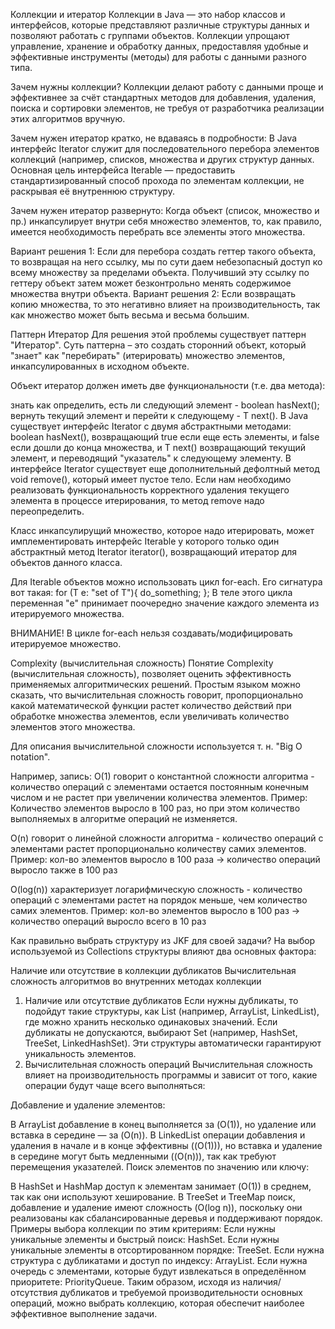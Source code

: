 Коллекции и итератор
Коллекции в Java — это набор классов и интерфейсов, которые представляют различные структуры данных и позволяют работать с группами объектов. Коллекции упрощают управление, хранение и обработку данных, предоставляя удобные и эффективные инструменты (методы) для работы с данными разного типа.

Зачем нужны коллекции? Коллекции делают работу с данными проще и эффективнее за счёт стандартных методов для добавления, удаления, поиска и сортировки элементов, не требуя от разработчика реализации этих алгоритмов вручную.

Зачем нужен итератор кратко, не вдаваясь в подробности:
В Java интерфейс Iterator служит для последовательного перебора элементов коллекций (например, списков, множества и других структур данных. Основная цель интерфейса Iterable — предоставить стандартизированный способ прохода по элементам коллекции, не раскрывая её внутреннюю структуру.

Зачем нужен итератор развернуто:
Когда объект (список, множество и пр.) инкапсулирует внутри себя множество элементов, то, как правило, имеется необходимость перебрать все элементы этого множества.

Вариант решения 1: Если для перебора создать геттер такого объекта, то возвращая на него ссылку, мы по сути даем небезопасный доступ ко всему множеству за пределами объекта. Получивший эту ссылку по геттеру объект затем может безконтрольно менять содержимое множества внутри объекта. Вариант решения 2: Если возвращать копию множества, то это негативно влияет на производительность, так как множество может быть весьма и весьма большим.

Паттерн Итератор
Для решения этой проблемы существует паттерн "Итератор". Суть паттерна – это создать сторонний объект, который "знает" как "перебирать" (итерировать) множество элементов, инкапсулированных в исходном объекте.

Объект итератор должен иметь две функциональности (т.е. два метода):

знать как определить, есть ли следующий элемент - boolean hasNext();
вернуть текущий элемент и перейти к следующему - T next().
В Java существует интерфейс Iterator с двумя абстрактными методами: boolean hasNext(), возвращающий true если еще есть элементы, и false если дошли до конца множества, и T next() возвращающий текущий элемент, и переводящий "указатель" к следующему элементу. В интерфейсе Iterator существует еще дополнительный дефолтный метод void remove(), который имеет пустое тело. Если нам необходимо реализовать функциональность корректного удаления текущего элемента в процессе итерирования, то метод remove надо переопределить.

Класс инкапсулирущий множество, которое надо итерировать, может имплементировать интерфейс Iterable у которого только один абстрактный метод Iterator iterator(), возвращающий итератор для объектов данного класса.

Для Iterable объектов можно использовать цикл for-each. Его сигнатура вот такая: for (T e: "set of T"){ do_something; }; В теле этого цикла переменная "e" принимает поочередно значение каждого элемента из итерируемого множества.

ВНИМАНИЕ! В цикле for-each нельзя создавать/модифицировать итерируемое множество.

Complexity (вычислительная сложность)
Понятие Complexity (вычислительная сложность), позволяет оценить эффективность применяемых алгоритмических решений. Простым языком можно сказать, что вычислительная сложность говорит, пропорционально какой математической функции растет количество действий при обработке множества элементов, если увеличивать количество элементов этого множества.

Для описания вычислительной сложности используется т. н. "Big O notation".

Например, запись: O(1) говорит о константной сложности алгоритма - количество операций с элементами остается постоянным конечным числом и не растет при увеличении количества элементов. Пример: Количество элементов выросло в 100 раз, но при этом количество выполняемых в алгоритме операций не изменяется.

O(n) говорит о линейной сложности алгоритма - количество операций с элементами растет пропорционально количеству самих элементов. Пример: кол-во элементов выросло в 100 раза -> количество операций выросло также в 100 раз

O(log(n)) характеризует логарифмическую сложность - количество операций с элементами растет на порядок меньше, чем количество самих элементов. Пример: кол-во элементов выросло в 100 раз -> количество операций выросло всего в 10 раз

Как правильно выбрать структуру из JKF для своей задачи?
На выбор используемой из Collections структуры влияют два основных фактора:

Наличие или отсутствие в коллекции дубликатов
Вычислительная сложность алгоритмов во внутренних методах коллекции
1. Наличие или отсутствие дубликатов
   Если нужны дубликаты, то подойдут такие структуры, как List (например, ArrayList, LinkedList), где можно хранить несколько одинаковых значений.
   Если дубликаты не допускаются, выбирают Set (например, HashSet, TreeSet, LinkedHashSet). Эти структуры автоматически гарантируют уникальность элементов.
2. Вычислительная сложность операций
   Вычислительная сложность влияет на производительность программы и зависит от того, какие операции будут чаще всего выполняться:

Добавление и удаление элементов:

В ArrayList добавление в конец выполняется за (O(1)), но удаление или вставка в середине — за (O(n)).
В LinkedList операции добавления и удаления в начале и в конце эффективны ((O(1))), но вставка и удаление в середине могут быть медленными ((O(n))), так как требуют перемещения указателей.
Поиск элементов по значению или ключу:

В HashSet и HashMap доступ к элементам занимает (O(1)) в среднем, так как они используют хеширование.
В TreeSet и TreeMap поиск, добавление и удаление имеют сложность (O(log n)), поскольку они реализованы как сбалансированные деревья и поддерживают порядок.
Примеры выбора коллекции по этим критериям:
Если нужны уникальные элементы и быстрый поиск: HashSet.
Если нужны уникальные элементы в отсортированном порядке: TreeSet.
Если нужна структура с дубликатами и доступ по индексу: ArrayList.
Если нужна очередь с элементами, которые будут извлекаться в определённом приоритете: PriorityQueue.
Таким образом, исходя из наличия/отсутствия дубликатов и требуемой производительности основных операций, можно выбрать коллекцию, которая обеспечит наиболее эффективное выполнение задачи.